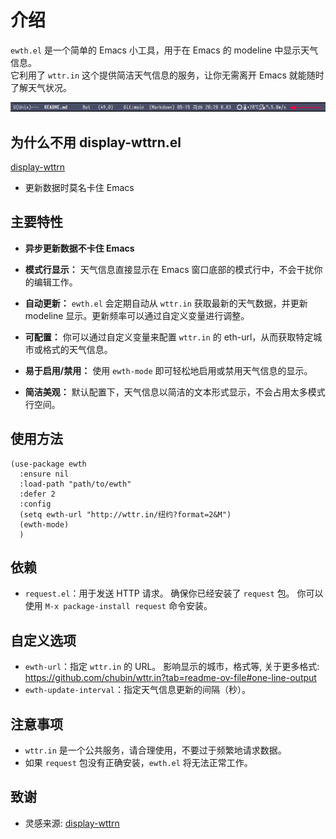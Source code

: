 <!-- -*- coding: utf-8-unix; -*- -->
# 介绍
`ewth.el` 是一个简单的 Emacs 小工具，用于在 Emacs 的 modeline 中显示天气信息。  
它利用了 `wttr.in` 这个提供简洁天气信息的服务，让你无需离开 Emacs 就能随时了解天气状况。  

![预览](./modeline.png)

## 为什么不用 display-wttrn.el
[display-wttrn](https://github.com/josegpt/display-wttr)

- 更新数据时莫名卡住 Emacs

## 主要特性
*   **异步更新数据不卡住 Emacs**

*   **模式行显示：** 天气信息直接显示在 Emacs 窗口底部的模式行中，不会干扰你的编辑工作。

*   **自动更新：**  `ewth.el` 会定期自动从 `wttr.in` 获取最新的天气数据，并更新 modeline 显示。更新频率可以通过自定义变量进行调整。

*   **可配置：**  你可以通过自定义变量来配置 `wttr.in` 的 eth-url，从而获取特定城市或格式的天气信息。

*   **易于启用/禁用：** 使用 `ewth-mode` 即可轻松地启用或禁用天气信息的显示。

*   **简洁美观：**  默认配置下，天气信息以简洁的文本形式显示，不会占用太多模式行空间。

## 使用方法
```emacs-lisp
(use-package ewth
  :ensure nil
  :load-path "path/to/ewth"
  :defer 2
  :config
  (setq ewth-url "http://wttr.in/纽约?format=2&M")
  (ewth-mode)
  )
```

## 依赖

*   `request.el`：用于发送 HTTP 请求。 确保你已经安装了 `request` 包。 你可以使用 `M-x package-install request` 命令安装。


## 自定义选项

*   `ewth-url`：指定 `wttr.in` 的 URL。  影响显示的城市，格式等, 关于更多格式: https://github.com/chubin/wttr.in?tab=readme-ov-file#one-line-output
*   `ewth-update-interval`：指定天气信息更新的间隔（秒）。

## 注意事项

*   `wttr.in` 是一个公共服务，请合理使用，不要过于频繁地请求数据。
*   如果 `request` 包没有正确安装，`ewth.el` 将无法正常工作。

## 致谢
- 灵感来源: [display-wttrn](https://github.com/josegpt/display-wttr)

